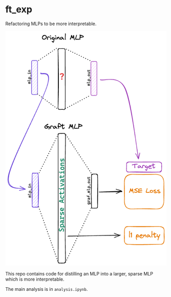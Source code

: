 # ft_exp
Refactoring MLPs to be more interpretable.

![diagram](original_vs_graft_v2.png)


This repo contains code for distilling an MLP into a larger, sparse MLP which is more interpretable.

The main analysis is in `analysis.ipynb`.
